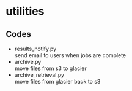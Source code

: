# utilities
## Codes
* results_notify.py  
	send email to users when jobs are complete  
* archive.py  
	move files from s3 to glacier  
* archive_retrieval.py  
	move files from glacier back to s3


